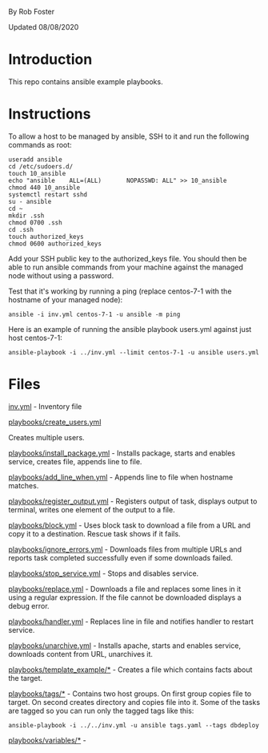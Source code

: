 By Rob Foster

Updated 08/08/2020

# Introduction
This repo contains ansible example playbooks.

# Instructions
To allow a host to be managed by ansible, SSH to it and run the following commands as root:
```
useradd ansible
cd /etc/sudoers.d/
touch 10_ansible
echo "ansible    ALL=(ALL)       NOPASSWD: ALL" >> 10_ansible
chmod 440 10_ansible
systemctl restart sshd
su - ansible
cd ~
mkdir .ssh
chmod 0700 .ssh
cd .ssh
touch authorized_keys
chmod 0600 authorized_keys
```
Add your SSH public key to the authorized_keys file. You should then be able to run ansible commands from your machine against the managed node without using a password. 

Test that it's working by running a ping (replace centos-7-1 with the hostname of your managed node):
```
ansible -i inv.yml centos-7-1 -u ansible -m ping 
```
Here is an example of running the ansible playbook users.yml against just host centos-7-1:
```
ansible-playbook -i ../inv.yml --limit centos-7-1 -u ansible users.yml
```

# Files
[inv.yml](inv.yml) - Inventory file

[playbooks/create_users.yml](playbooks/create_users.yml)

Creates multiple users. 

[playbooks/install_package.yml](playbooks/install_package.yml) - Installs package, starts and enables service, creates file, appends line to file.

[playbooks/add_line_when.yml](playbooks/add_line_when.yml) - Appends line to file when hostname matches.

[playbooks/register_output.yml](playbooks/register_output.yml) - Registers output of task, displays output to terminal, writes one element of the output to a file.

[playbooks/block.yml](playbooks/block.yml) - Uses block task to download a file from a URL and copy it to a destination. Rescue task shows if it fails.

[playbooks/ignore_errors.yml](playbooks/ignore_errors.yml) - Downloads files from multiple URLs and reports task completed successfully even if some downloads failed. 

[playbooks/stop_service.yml](playbooks/stop_service.yml) - Stops and disables service.

[playbooks/replace.yml](playbooks/replace.yml) - Downloads a file and replaces some lines in it using a regular expression. If the file cannot be downloaded displays a debug error. 

[playbooks/handler.yml](playbooks/handler.yml) - Replaces line in file and notifies handler to restart service.

[playbooks/unarchive.yml](playbooks/unarchive.yml) - Installs apache, starts and enables service, downloads content from URL, unarchives it.

[playbooks/template_example/*](playbooks/template_example) - Creates a file which contains facts about the target.

[playbooks/tags/*](playbooks/tags) - Contains two host groups. On first group copies file to target. On second creates directory and copies file into it. Some of the tasks are tagged so you can run only the tagged tags like this:
```
ansible-playbook -i ../../inv.yml -u ansible tags.yaml --tags dbdeploy
```

[playbooks/variables/*](playbooks/variables) - 